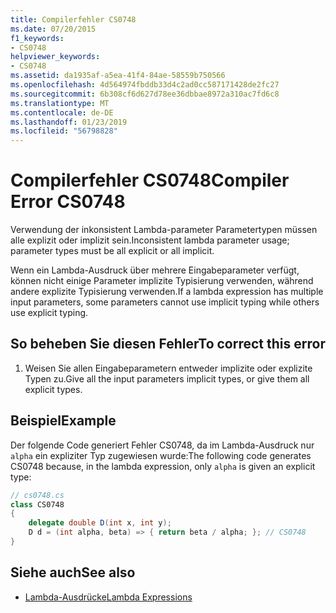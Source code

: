 ```yaml
---
title: Compilerfehler CS0748
ms.date: 07/20/2015
f1_keywords:
- CS0748
helpviewer_keywords:
- CS0748
ms.assetid: da1935af-a5ea-41f4-84ae-58559b750566
ms.openlocfilehash: 4d564974fbddb33d4c2ad0cc587171428de2fc27
ms.sourcegitcommit: 6b308cf6d627d78ee36dbbae8972a310ac7fd6c8
ms.translationtype: MT
ms.contentlocale: de-DE
ms.lasthandoff: 01/23/2019
ms.locfileid: "56798828"
---
```

# <a name="compiler-error-cs0748"></a><span data-ttu-id="3dd0e-102">Compilerfehler CS0748</span><span class="sxs-lookup"><span data-stu-id="3dd0e-102">Compiler Error CS0748</span></span>
<span data-ttu-id="3dd0e-103">Verwendung der inkonsistent Lambda-parameter Parametertypen müssen alle explizit oder implizit sein.</span><span class="sxs-lookup"><span data-stu-id="3dd0e-103">Inconsistent lambda parameter usage; parameter types must be all explicit or all implicit.</span></span>
  
 <span data-ttu-id="3dd0e-104">Wenn ein Lambda-Ausdruck über mehrere Eingabeparameter verfügt, können nicht einige Parameter implizite Typisierung verwenden, während andere explizite Typisierung verwenden.</span><span class="sxs-lookup"><span data-stu-id="3dd0e-104">If a lambda expression has multiple input parameters, some parameters cannot use implicit typing while others use explicit typing.</span></span>  
  
## <a name="to-correct-this-error"></a><span data-ttu-id="3dd0e-105">So beheben Sie diesen Fehler</span><span class="sxs-lookup"><span data-stu-id="3dd0e-105">To correct this error</span></span>  
  
1.  <span data-ttu-id="3dd0e-106">Weisen Sie allen Eingabeparametern entweder implizite oder explizite Typen zu.</span><span class="sxs-lookup"><span data-stu-id="3dd0e-106">Give all the input parameters implicit types, or give them all explicit types.</span></span>  
  
## <a name="example"></a><span data-ttu-id="3dd0e-107">Beispiel</span><span class="sxs-lookup"><span data-stu-id="3dd0e-107">Example</span></span>  
 <span data-ttu-id="3dd0e-108">Der folgende Code generiert Fehler CS0748, da im Lambda-Ausdruck nur `alpha` ein expliziter Typ zugewiesen wurde:</span><span class="sxs-lookup"><span data-stu-id="3dd0e-108">The following code generates CS0748 because, in the lambda expression, only `alpha` is given an explicit type:</span></span>  
  
```csharp  
// cs0748.cs  
class CS0748  
{  
    delegate double D(int x, int y);  
    D d = (int alpha, beta) => { return beta / alpha; }; // CS0748  
}  
```  
  
## <a name="see-also"></a><span data-ttu-id="3dd0e-109">Siehe auch</span><span class="sxs-lookup"><span data-stu-id="3dd0e-109">See also</span></span>

- [<span data-ttu-id="3dd0e-110">Lambda-Ausdrücke</span><span class="sxs-lookup"><span data-stu-id="3dd0e-110">Lambda Expressions</span></span>](../../csharp/programming-guide/statements-expressions-operators/lambda-expressions.md)
